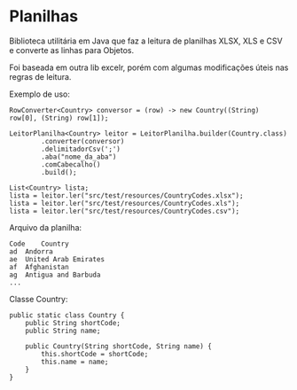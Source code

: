 # Planilhas
Biblioteca utilitária em Java que faz a leitura de planilhas XLSX, XLS e CSV e converte as linhas para Objetos.

Foi baseada em outra lib excelr, porém com algumas modificações úteis nas regras de leitura.

Exemplo de uso:

    RowConverter<Country> conversor = (row) -> new Country((String) row[0], (String) row[1]);

    LeitorPlanilha<Country> leitor = LeitorPlanilha.builder(Country.class)
            .converter(conversor)
            .delimitadorCsv(';')
            .aba("nome_da_aba")
            .comCabecalho()
            .build();
    
    List<Country> lista;
    lista = leitor.ler("src/test/resources/CountryCodes.xlsx");
    lista = leitor.ler("src/test/resources/CountryCodes.xls");
    lista = leitor.ler("src/test/resources/CountryCodes.csv");

Arquivo da planilha:

	Code	Country
	ad	Andorra
	ae	United Arab Emirates
	af	Afghanistan
	ag	Antigua and Barbuda
	...

Classe Country:

    public static class Country {
        public String shortCode;
        public String name;
    
        public Country(String shortCode, String name) {
            this.shortCode = shortCode;
            this.name = name;
        }
    }
